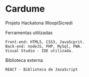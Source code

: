 # Cardume



Projeto Hackatona WoopiSicredi

Ferramentas utilizadas

    Front-end: HTML5, CSS3, JavaScprit.
    Back-end: nodeJS, PHP, MySql, PWA.
    Visual Studio - IDE utilizada.
    
Biblioteca externa
    
    REACT - Biblioteca de JavaScript
